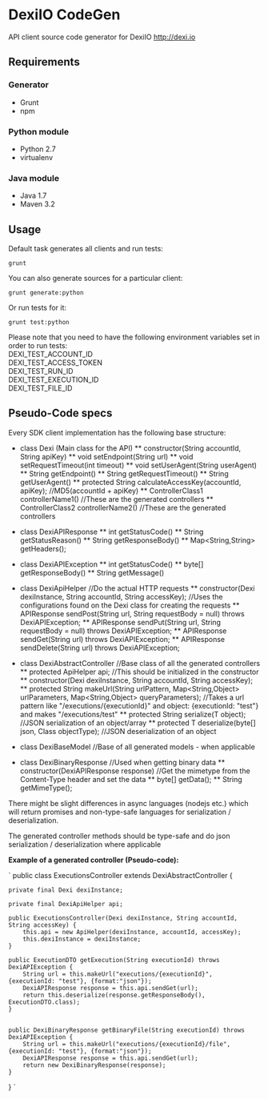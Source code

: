 # DexiIO CodeGen
API client source code generator for DexiIO http://dexi.io

## Requirements

### Generator
* Grunt
* npm

### Python module
* Python 2.7
* virtualenv

### Java module
* Java 1.7
* Maven 3.2

## Usage
Default task generates all clients and run tests:  
```
grunt
```  

You can also generate sources for a particular client:  
```
grunt generate:python
```

Or run tests for it:  
```
grunt test:python
```

Please note that you need to have the following environment variables set in order to run tests:  
DEXI_TEST_ACCOUNT_ID  
DEXI_TEST_ACCESS_TOKEN  
DEXI_TEST_RUN_ID  
DEXI_TEST_EXECUTION_ID  
DEXI_TEST_FILE_ID  


## Pseudo-Code specs
Every SDK client implementation has the following base structure:

* class Dexi (Main class for the API)
** constructor(String accountId, String apiKey)
** void setEndpoint(String url)
** void setRequestTimeout(int timeout)
** void setUserAgent(String userAgent)
** String getEndpoint()
** String getRequestTimeout()
** String getUserAgent()
** protected String calculateAccessKey(accountId, apiKey); //MD5(accountId + apiKey)
** ControllerClass1 controllerName1() //These are the generated controllers 
** ControllerClass2 controllerName2() //These are the generated controllers

* class DexiAPIResponse
** int getStatusCode()
** String getStatusReason()
** String getResponseBody()
** Map<String,String> getHeaders();

* class DexiAPIException
** int getStatusCode()
** byte[] getResponseBody()
** String getMessage()

* class DexiApiHelper //Do the actual HTTP requests
** constructor(Dexi dexiInstance, String accountId, String accessKey); //Uses the configurations found on the Dexi class for creating the requests
** APIResponse sendPost(String url, String requestBody = null) throws DexiAPIException;
** APIResponse sendPut(String url, String requestBody = null) throws DexiAPIException;
** APIResponse sendGet(String url) throws DexiAPIException;
** APIResponse sendDelete(String url) throws DexiAPIException;

* class DexiAbstractController //Base class of all the generated controllers
** protected ApiHelper api; //This should be initialized in the constructor
** constructor(Dexi dexiInstance, String accountId, String accessKey);
** protected String makeUrl(String urlPattern, Map<String,Object> urlParameters, Map<String,Object> queryParameters); //Takes a url pattern like "/executions/{executionId}" and object: {executionId: "test"} and makes "/executions/test"
** protected String serialize(T object); //JSON serialization of an object/array
** protected T deserialize(byte[] json, Class<T> objectType); //JSON deserialization of an object

* class DexiBaseModel //Base of all generated models - when applicable

* class DexiBinaryResponse //Used when getting binary data
** constructor(DexiAPIResponse response) //Get the mimetype from the Content-Type header and set the data
** byte[] getData();
** String getMimeType();

There might be slight differences in async languages (nodejs etc.) which will return promises and non-type-safe languages for serialization / deserialization.

The generated controller methods should be type-safe and do json serialization / deserialization where applicable

**Example of a generated controller (Pseudo-code):** 

`
public class ExecutionsController extends DexiAbstractController {
    
    private final Dexi dexiInstance;
    
    private final DexiApiHelper api;
    
    public ExecutionsController(Dexi dexiInstance, String accountId, String accessKey) {
        this.api = new ApiHelper(dexiInstance, accountId, accessKey);
        this.dexiInstance = dexiInstance;
    }
    
    public ExecutionDTO getExecution(String executionId) throws DexiAPIException {
        String url = this.makeUrl("executions/{executionId}", {executionId: "test"}, {format:"json"});
        DexiAPIResponse response = this.api.sendGet(url);
        return this.deserialize(response.getResponseBody(), ExecutionDTO.class);
    }
    
    
    public DexiBinaryResponse getBinaryFile(String executionId) throws DexiAPIException {
        String url = this.makeUrl("executions/{executionId}/file", {executionId: "test"}, {format:"json"});
        DexiAPIResponse response = this.api.sendGet(url);
        return new DexiBinaryResponse(response);
    }
}
`





